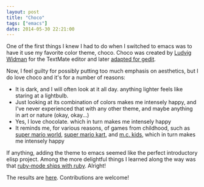 ```yaml
---
layout: post
title: "Choco"
tags: ["emacs"]
date: 2014-05-30 22:21:00
---
```


One of the first things I knew I had to do when I switched to emacs
was to have it use my favorite color theme, choco. Choco was created
by [Ludvig Widman](http://www.ludw.se/blog/) for the TextMate editor
and later [adapted for gedit](https://github.com/gmate/gmate).

Now, I feel guilty for possibly putting too much emphasis on
aesthetics, but I do love choco and it's for a number of reasons:

* It is dark, and I will often look at it all day. anything lighter
  feels like staring at a lightbulb.
* Just looking at its combination of colors makes me intensely happy,
  and I've never experienced that with any other theme, and maybe
  anything in art or nature (okay, okay...)
* Yes, I love chocolate. which in turn makes me intensely happy
* It reminds me, for various reasons, of games from childhood, such as
  [super mario world](http://en.wikipedia.org/wiki/Super_Mario_World),
  [super mario kart](http://en.wikipedia.org/wiki/Super_Mario_Kart),
  and [m.c. kids](http://en.wikipedia.org/wiki/M.C._Kids), which in
  turn makes me intensely happy

If anything, adding the theme to emacs seemed like the perfect
introductory elisp project. Among the more delightful things I learned
along the way was that
[ruby-mode ships with ruby](https://github.com/ruby/ruby/blob/trunk/misc/ruby-mode.el).
Alright!

The results are
[here](https://github.com/imtayadeway/emacs-color-theme-choco).
Contributions are welcome!
